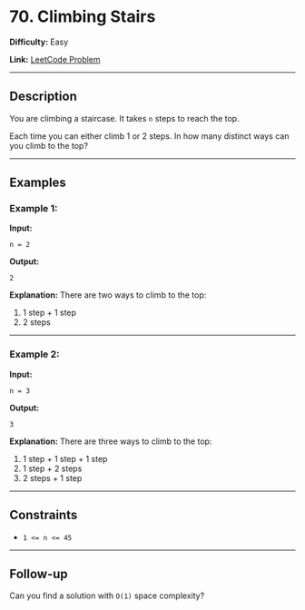 # 70. Climbing Stairs

**Difficulty:** Easy

**Link:** [LeetCode Problem](https://leetcode.com/problems/climbing-stairs/)

---

## Description

You are climbing a staircase. It takes `n` steps to reach the top.

Each time you can either climb 1 or 2 steps. In how many distinct ways can you climb to the top?

---

## Examples

### Example 1:

**Input:**

```plaintext
n = 2
```

**Output:**

```plaintext
2
```

**Explanation:** There are two ways to climb to the top:

1. 1 step + 1 step
2. 2 steps

---

### Example 2:

**Input:**

```plaintext
n = 3
```

**Output:**

```plaintext
3
```

**Explanation:** There are three ways to climb to the top:

1. 1 step + 1 step + 1 step
2. 1 step + 2 steps
3. 2 steps + 1 step

---

## Constraints

- `1 <= n <= 45`

---

## Follow-up

Can you find a solution with `O(1)` space complexity?
